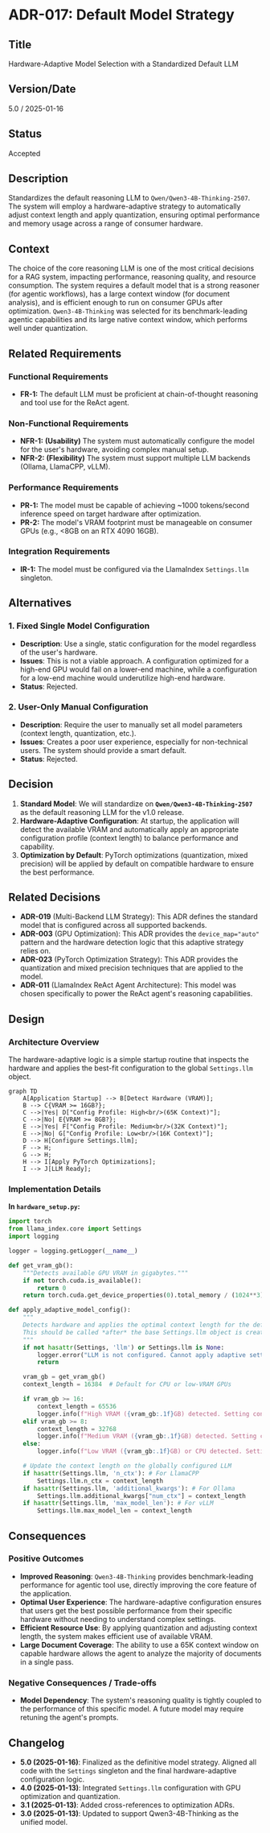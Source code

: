 # ADR-017: Default Model Strategy

## Title

Hardware-Adaptive Model Selection with a Standardized Default LLM

## Version/Date

5.0 / 2025-01-16

## Status

Accepted

## Description

Standardizes the default reasoning LLM to `Qwen/Qwen3-4B-Thinking-2507`. The system will employ a hardware-adaptive strategy to automatically adjust context length and apply quantization, ensuring optimal performance and memory usage across a range of consumer hardware.

## Context

The choice of the core reasoning LLM is one of the most critical decisions for a RAG system, impacting performance, reasoning quality, and resource consumption. The system requires a default model that is a strong reasoner (for agentic workflows), has a large context window (for document analysis), and is efficient enough to run on consumer GPUs after optimization. `Qwen3-4B-Thinking` was selected for its benchmark-leading agentic capabilities and its large native context window, which performs well under quantization.

## Related Requirements

### Functional Requirements

- **FR-1:** The default LLM must be proficient at chain-of-thought reasoning and tool use for the ReAct agent.

### Non-Functional Requirements

- **NFR-1:** **(Usability)** The system must automatically configure the model for the user's hardware, avoiding complex manual setup.
- **NFR-2:** **(Flexibility)** The system must support multiple LLM backends (Ollama, LlamaCPP, vLLM).

### Performance Requirements

- **PR-1:** The model must be capable of achieving ~1000 tokens/second inference speed on target hardware after optimization.
- **PR-2:** The model's VRAM footprint must be manageable on consumer GPUs (e.g., <8GB on an RTX 4090 16GB).

### Integration Requirements

- **IR-1:** The model must be configured via the LlamaIndex `Settings.llm` singleton.

## Alternatives

### 1. Fixed Single Model Configuration

- **Description**: Use a single, static configuration for the model regardless of the user's hardware.
- **Issues**: This is not a viable approach. A configuration optimized for a high-end GPU would fail on a lower-end machine, while a configuration for a low-end machine would underutilize high-end hardware.
- **Status**: Rejected.

### 2. User-Only Manual Configuration

- **Description**: Require the user to manually set all model parameters (context length, quantization, etc.).
- **Issues**: Creates a poor user experience, especially for non-technical users. The system should provide a smart default.
- **Status**: Rejected.

## Decision

1. **Standard Model**: We will standardize on **`Qwen/Qwen3-4B-Thinking-2507`** as the default reasoning LLM for the v1.0 release.
2. **Hardware-Adaptive Configuration**: At startup, the application will detect the available VRAM and automatically apply an appropriate configuration profile (context length) to balance performance and capability.
3. **Optimization by Default**: PyTorch optimizations (quantization, mixed precision) will be applied by default on compatible hardware to ensure the best performance.

## Related Decisions

- **ADR-019** (Multi-Backend LLM Strategy): This ADR defines the standard model that is configured across all supported backends.
- **ADR-003** (GPU Optimization): This ADR provides the `device_map="auto"` pattern and the hardware detection logic that this adaptive strategy relies on.
- **ADR-023** (PyTorch Optimization Strategy): This ADR provides the quantization and mixed precision techniques that are applied to the model.
- **ADR-011** (LlamaIndex ReAct Agent Architecture): This model was chosen specifically to power the ReAct agent's reasoning capabilities.

## Design

### Architecture Overview

The hardware-adaptive logic is a simple startup routine that inspects the hardware and applies the best-fit configuration to the global `Settings.llm` object.

```mermaid
graph TD
    A[Application Startup] --> B[Detect Hardware (VRAM)];
    B --> C{VRAM >= 16GB?};
    C -->|Yes| D["Config Profile: High<br/>(65K Context)"];
    C -->|No| E{VRAM >= 8GB?};
    E -->|Yes| F["Config Profile: Medium<br/>(32K Context)"];
    E -->|No| G["Config Profile: Low<br/>(16K Context)"];
    D --> H[Configure Settings.llm];
    F --> H;
    G --> H;
    H --> I[Apply PyTorch Optimizations];
    I --> J[LLM Ready];
```

### Implementation Details

**In `hardware_setup.py`:**

```python
import torch
from llama_index.core import Settings
import logging

logger = logging.getLogger(__name__)

def get_vram_gb():
    """Detects available GPU VRAM in gigabytes."""
    if not torch.cuda.is_available():
        return 0
    return torch.cuda.get_device_properties(0).total_memory / (1024**3)

def apply_adaptive_model_config():
    """
    Detects hardware and applies the optimal context length for the default model.
    This should be called *after* the base Settings.llm object is created.
    """
    if not hasattr(Settings, 'llm') or Settings.llm is None:
        logger.error("LLM is not configured. Cannot apply adaptive settings.")
        return

    vram_gb = get_vram_gb()
    context_length = 16384  # Default for CPU or low-VRAM GPUs

    if vram_gb >= 16:
        context_length = 65536
        logger.info(f"High VRAM ({vram_gb:.1f}GB) detected. Setting context to {context_length}.")
    elif vram_gb >= 8:
        context_length = 32768
        logger.info(f"Medium VRAM ({vram_gb:.1f}GB) detected. Setting context to {context_length}.")
    else:
        logger.info(f"Low VRAM ({vram_gb:.1f}GB) or CPU detected. Setting context to {context_length}.")

    # Update the context length on the globally configured LLM
    if hasattr(Settings.llm, 'n_ctx'): # For LlamaCPP
        Settings.llm.n_ctx = context_length
    if hasattr(Settings.llm, 'additional_kwargs'): # For Ollama
        Settings.llm.additional_kwargs["num_ctx"] = context_length
    if hasattr(Settings.llm, 'max_model_len'): # For vLLM
        Settings.llm.max_model_len = context_length
```

## Consequences

### Positive Outcomes

- **Improved Reasoning**: `Qwen3-4B-Thinking` provides benchmark-leading performance for agentic tool use, directly improving the core feature of the application.
- **Optimal User Experience**: The hardware-adaptive configuration ensures that users get the best possible performance from their specific hardware without needing to understand complex settings.
- **Efficient Resource Use**: By applying quantization and adjusting context length, the system makes efficient use of available VRAM.
- **Large Document Coverage**: The ability to use a 65K context window on capable hardware allows the agent to analyze the majority of documents in a single pass.

### Negative Consequences / Trade-offs

- **Model Dependency**: The system's reasoning quality is tightly coupled to the performance of this specific model. A future model may require retuning the agent's prompts.

## Changelog

- **5.0 (2025-01-16)**: Finalized as the definitive model strategy. Aligned all code with the `Settings` singleton and the final hardware-adaptive configuration logic.
- **4.0 (2025-01-13)**: Integrated `Settings.llm` configuration with GPU optimization and quantization.
- **3.1 (2025-01-13)**: Added cross-references to optimization ADRs.
- **3.0 (2025-01-13)**: Updated to support Qwen3-4B-Thinking as the unified model.
